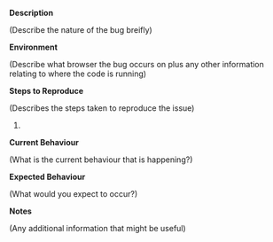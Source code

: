 **Description**

(Describe the nature of the bug breifly)

**Environment**

(Describe what browser the bug occurs on plus any other information relating to where the code is running)

**Steps to Reproduce**

(Describes the steps taken to reproduce the issue)

1.

**Current Behaviour**

(What is the current behaviour that is happening?)

**Expected Behaviour**

(What would you expect to occur?)

**Notes**

(Any additional information that might be useful)

